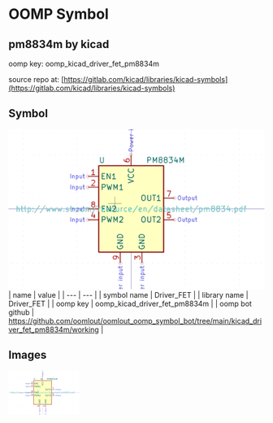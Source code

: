 # OOMP Symbol  
## pm8834m  by kicad  
  
oomp key: oomp_kicad_driver_fet_pm8834m  
  
source repo at: [https://gitlab.com/kicad/libraries/kicad-symbols](https://gitlab.com/kicad/libraries/kicad-symbols)  
## Symbol  
  
[![working.png](working_600.png)](working.png)  
| name | value | 
| --- | --- | 
| symbol name | Driver_FET | 
| library name | Driver_FET | 
| oomp key | oomp_kicad_driver_fet_pm8834m | 
| oomp bot github | https://github.com/oomlout/oomlout_oomp_symbol_bot/tree/main/kicad_driver_fet_pm8834m/working | 
## Images  
  
[![working.png](working_140.png)](working.png)  
